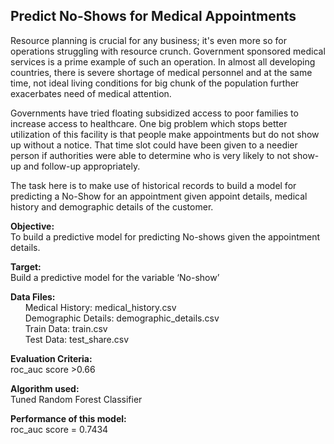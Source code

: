 ## Predict No-Shows for Medical Appointments

Resource planning is crucial for any business; it's even more so for operations struggling with resource crunch. Government sponsored medical services is a prime example of such an operation. In almost all developing countries, there is severe shortage of medical personnel and at the same time, not ideal living conditions for big chunk of the population further exacerbates need of medical attention.

Governments have tried floating subsidized access to poor families to increase access to healthcare. One big problem which stops better utilization of this facility is that people make appointments but do not show up without a notice. That time slot could have been given to a needier person if authorities were able to determine who is very likely to not show-up and follow-up appropriately.

The task here is to make use of historical records to build a model for predicting a No-Show for an appointment given appoint details, medical history and demographic details of the customer.

**Objective:**  
To build a predictive model for predicting No-shows given the appointment details. 

**Target:**  
Build a predictive model for the variable ‘No-show’

**Data Files:**  
&nbsp;&nbsp;&nbsp;&nbsp;&nbsp;&nbsp;Medical History: medical_history.csv  
&nbsp;&nbsp;&nbsp;&nbsp;&nbsp;&nbsp;Demographic Details: demographic_details.csv  
&nbsp;&nbsp;&nbsp;&nbsp;&nbsp;&nbsp;Train Data: train.csv  
&nbsp;&nbsp;&nbsp;&nbsp;&nbsp;&nbsp;Test Data: test_share.csv

**Evaluation Criteria:**  
roc_auc score >0.66

**Algorithm used:**  
Tuned Random Forest Classifier

**Performance of this model:**  
roc_auc score = 0.7434
